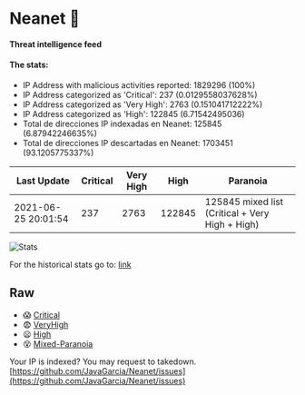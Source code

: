 # Neanet :hocho:
#### Threat intelligence feed
#### The stats:

- IP Address with malicious activities reported: 1829296 (100%)
- IP Address categorized as 'Critical':  237 (0.0129558037628%)
- IP Address categorized as 'Very High':  2763 (0.151041712222%)
- IP Address categorized as 'High':  122845 (6.71542495036)
- Total de direcciones IP indexadas en Neanet:  125845 (6.87942246635%)
- Total de direcciones IP descartadas en Neanet:  1703451 (93.1205775337%)

| Last Update | Critical | Very High | High | Paranoia |
| --- | --- | --- | --- | --- |
| 2021-06-25 20:01:54 | 237 | 2763 | 122845 | 125845 mixed list (Critical + Very High + High)|

![Stats](https://docs.google.com/spreadsheets/d/e/2PACX-1vSnaNMIXVabIpDJjufMlzH7poXnshF3mgd8Is1g9ytUEzVsP5my4Trn8f-xkoLLQ38xpL3HtmUexLo6/pubchart?oid=501124687&format=image)

For the historical stats go to: [link](/stats.csv)
## Raw
- :scream: [Critical](https://raw.githubusercontent.com/JavaGarcia/Neanet/master/blacklists/neanet_critical.txt)
- :fearful: [VeryHigh](https://raw.githubusercontent.com/JavaGarcia/Neanet/master/blacklists/neanet_veryHigh.txtt)
- :frowning: [High](https://raw.githubusercontent.com/JavaGarcia/Neanet/master/blacklists/neanet_high.txt)
- :dizzy_face: [Mixed-Paranoia](https://raw.githubusercontent.com/JavaGarcia/Neanet/master/blacklists/neanet_all.txt)


Your IP is indexed? You may request to takedown. [https://github.com/JavaGarcia/Neanet/issues](https://github.com/JavaGarcia/Neanet/issues)



























































































































































































































































































































































































































































































































































































































































































































































































































































































































































































































































































































































































































































































































































































































































































































































































































































































































































































































































































































































































































































































































































































































































































































































































































































































































































































































































































































































































































































































































































































































































































































































































































































































































































































































































































































































































































































































































































































































































































































































































































































































































































































































































































































































































































































































































































































































































































































































































































































































































































































































































































































































































































































































































































































































































































































































































































































































































































































































































































































































































































































































































































































































































































































































































































































































































































































































































































































































































































































































































































































































































































































































































































































































































































































































